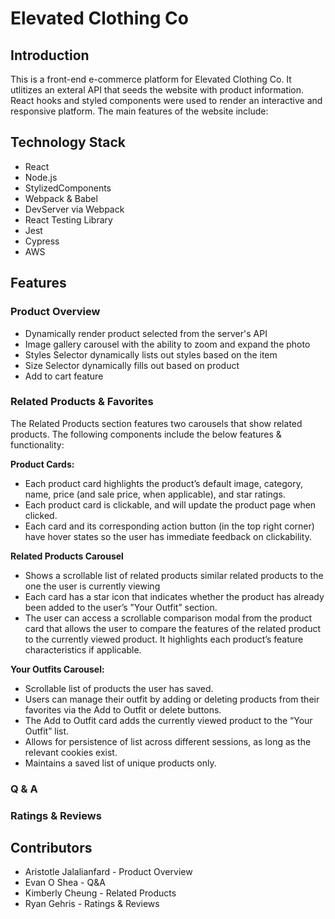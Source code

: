 # Elevated Clothing Co

## Introduction
This is a front-end e-commerce platform for Elevated Clothing Co. It utlitizes an exteral API that seeds the website with product information. React hooks and styled components were used to render an interactive and responsive platform. The main features of the website include:

## Technology Stack
* React
* Node.js
* StylizedComponents
* Webpack & Babel
* DevServer via Webpack
* React Testing Library
* Jest
* Cypress
* AWS

## Features

### Product Overview

* Dynamically render product selected from the server's API 
* Image gallery carousel with the ability to zoom and expand the photo 
* Styles Selector dynamically lists out styles based on the item 
* Size Selector dynamically fills out based on product 
* Add to cart feature

### Related Products & Favorites

The Related Products section features two carousels that show related products. The following components include the below features & functionality:

**Product Cards:**
* Each product card highlights the product’s default image, category, name, price (and sale price, when applicable), and star ratings.
* Each product card is clickable, and will update the product page when clicked.
* Each card and its corresponding action button (in the top right corner) have hover states so the user has immediate feedback on clickability.

**Related Products Carousel**
* Shows a scrollable list of related products similar related products to the one the user is currently viewing
* Each card has a star icon that indicates whether the product has already been added to the user’s ”Your Outfit” section.
* The user can access a scrollable comparison modal from the product card that allows the user to compare the features of the related product to the currently viewed product. It highlights each product’s feature characteristics if applicable.

**Your Outfits Carousel:**
* Scrollable list of products the user has saved.
* Users can manage their outfit by adding or deleting products from their favorites via the Add to Outfit or delete buttons.
* The Add to Outfit card adds the currently viewed product to the “Your Outfit” list.
* Allows for persistence of list across different sessions, as long as the relevant cookies exist.
* Maintains a saved list of unique products only.

### Q & A

### Ratings & Reviews

## Contributors
* Aristotle Jalalianfard - Product Overview
* Evan O Shea - Q&A
* Kimberly Cheung - Related Products
* Ryan Gehris - Ratings & Reviews
